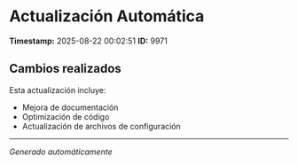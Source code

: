 # Actualización Automática

**Timestamp:** 2025-08-22 00:02:51
**ID:** 9971

## Cambios realizados

Esta actualización incluye:
- Mejora de documentación
- Optimización de código
- Actualización de archivos de configuración

---
*Generado automáticamente*
